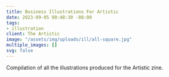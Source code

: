 ```yaml
---
title: Business Illustrations For Artistic
date: 2023-09-05 08:48:30 -08:00
tags:
- illustration
client: The Artistic
image: "/assets/img/uploads/ill/all-square.jpg"
multiple_images: []
svg: false
---
```


Compilation of all the illustrations produced for the Artistic zine.
